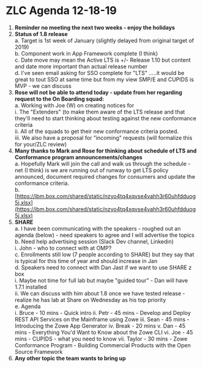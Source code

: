 # ZLC Agenda 12-18-19

1. **Reminder no meeting the next two weeks - enjoy the holidays**  
2. **Status of 1.8 release**   	
	a.  Target is 1st week of January (slightly delayed from original target of 2019)   	
	b.  Component work in App Framework complete (I think)   	
	c.  Date move may mean the Active LTS is +/- Release 1.10 but content and date more important than actual release number   	
	d.  I've seen email asking for SSO complete for "LTS" .....it would be great to tout SSO at same time but from my view SMP/E and CUPIDS is MVP - we can discuss  
3.  **Rose will not be able to attend today - update from her regarding request to the On Boarding squad:**  
	a.  Working with Joe (W) on creating notices for  
		i.  The "Extenders" (to make them aware of the LTS release and that they'll need to start thinking about testing against the new conformance criteria  
		ii.  All of the squads to get their new conformance criteria posted.  
		iii.  We also have a proposal for "incoming" requests (will formalize this for your/ZLC review)  
4.  **Many thanks to Mark and Rose for thinking about schedule of LTS and Conformance program announcements/changes**  
	a.  Hopefully Mark will join the call and walk us through the schedule - net (I think) is we are running out of runway to get LTS policy announced, document required changes for consumers and update the conformance criteria.  
	b. [https://ibm.box.com/shared/static/nzyo4tq4xqvse4vahh3r60uhfdduog5j.xlsx](https://ibm.box.com/shared/static/nzyo4tq4xqvse4vahh3r60uhfdduog5j.xlsx)  
5.  **SHARE**  
	a.  I have been communicating with the speakers - roughed out an agenda (below) - need speakers to agree and I will advertise the topics  
	b.  Need help advertising session (Slack Dev channel, Linkedin)  
		i.  John - who to connect with at OMP?  
	c.  Enrollments still low (7 people according to SHARE) but they say that is typical for this time of year and should increase in Jan  
	d.  Speakers need to connect with Dan Jast if we want to use SHARE z box  
		i.  Maybe not time for full lab but maybe "guided tour" - Dan will have 1.7.1 installed  
		ii.  We can discuss with him about 1.8 once we have tested release - realize he has lab at Share on Wednesday as his top priority  
	e.  Agenda  
		i.  Bruce - 10 mins - Quick intro
		ii.  Petr - 45 mins - Develop and Deploy REST API Services on the Mainframe using Zowe
		iii.  Sean - 45 mins - Introducing the Zowe App Generator
		iv.  Break - 20 mins
		v.  Dan - 45 mins - Everything You'd Want to Know about the Zowe CLI
		vi.  Joe - 45 mins - CUPIDS - what you need to know
		vii.  Taylor - 30 mins - Zowe Conformance Program - Building Commercial Products with the Open Source Framework
6.  **Any other topic the team wants to bring up**
